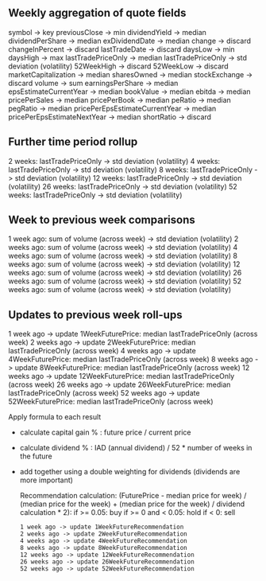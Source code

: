 Weekly aggregation of quote fields
----------

symbol -> key
previousClose -> min
dividendYield -> median
dividendPerShare -> median
exDividendDate -> median
change -> discard
changeInPercent -> discard
lastTradeDate -> discard
daysLow -> min
daysHigh -> max
lastTradePriceOnly -> median
lastTradePriceOnly -> std deviation (volatility)
52WeekHigh -> discard
52WeekLow -> discard
marketCapitalization -> median
sharesOwned -> median
stockExchange -> discard
volume -> sum
earningsPerShare -> median
epsEstimateCurrentYear -> median
bookValue -> median
ebitda -> median
pricePerSales -> median
pricePerBook -> median
peRatio -> median
pegRatio -> median
pricePerEpsEstimateCurrentYear -> median
pricePerEpsEstimateNextYear -> median
shortRatio -> discard

Further time period rollup
----------
2 weeks: lastTradePriceOnly -> std deviation (volatility)
4 weeks: lastTradePriceOnly -> std deviation (volatility)
8 weeks: lastTradePriceOnly -> std deviation (volatility)
12 weeks: lastTradePriceOnly -> std deviation (volatility)
26 weeks: lastTradePriceOnly -> std deviation (volatility)
52 weeks: lastTradePriceOnly -> std deviation (volatility)

Week to previous week comparisons
----------
1 week ago: sum of volume (across week) -> std deviation (volatility)
2 weeks ago: sum of volume (across week) -> std deviation (volatility)
4 weeks ago: sum of volume (across week) -> std deviation (volatility)
8 weeks ago: sum of volume (across week) -> std deviation (volatility)
12 weeks ago: sum of volume (across week) -> std deviation (volatility)
26 weeks ago: sum of volume (across week) -> std deviation (volatility)
52 weeks ago: sum of volume (across week) -> std deviation (volatility)

Updates to previous week roll-ups
----------
1 week ago -> update 1WeekFuturePrice: median lastTradePriceOnly (across week)
2 weeks ago -> update 2WeekFuturePrice: median lastTradePriceOnly (across week)
4 weeks ago -> update 4WeekFuturePrice: median lastTradePriceOnly (across week)
8 weeks ago -> update 8WeekFuturePrice: median lastTradePriceOnly (across week)
12 weeks ago -> update 12WeekFuturePrice: median lastTradePriceOnly (across week)
26 weeks ago -> update 26WeekFuturePrice: median lastTradePriceOnly (across week)
52 weeks ago -> update 52WeekFuturePrice: median lastTradePriceOnly (across week)


Apply formula to each result
- calculate capital gain % : future price / current price
- calculate dividend % : IAD (annual dividend) / 52 * number of weeks in the future
- add together using a double weighting for dividends (dividends are more important)


  Recommendation calculation:
    (FuturePrice - median price for week) / (median price for the week) +
    (median price for the week) / dividend calculation * 2):
      if >= 0.05: buy
      if >= 0 and < 0.05: hold
      if < 0: sell


      1 week ago -> update 1WeekFutureRecommendation
      2 weeks ago -> update 2WeekFutureRecommendation
      4 weeks ago -> update 4WeekFutureRecommendation
      8 weeks ago -> update 8WeekFutureRecommendation
      12 weeks ago -> update 12WeekFutureRecommendation
      26 weeks ago -> update 26WeekFutureRecommendation
      52 weeks ago -> update 52WeekFutureRecommendation
